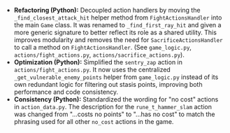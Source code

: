 - **Refactoring (Python):** Decoupled action handlers by moving the `_find_closest_attack_hit` helper method from `FightActionsHandler` into the main `Game` class. It was renamed to `_find_first_ray_hit` and given a more generic signature to better reflect its role as a shared utility. This improves modularity and removes the need for `SacrificeActionsHandler` to call a method on `FightActionsHandler`. (See `game_logic.py`, `actions/fight_actions.py`, `actions/sacrifice_actions.py`).
- **Optimization (Python):** Simplified the `sentry_zap` action in `actions/fight_actions.py`. It now uses the centralized `_get_vulnerable_enemy_points` helper from `game_logic.py` instead of its own redundant logic for filtering out stasis points, improving both performance and code consistency.
- **Consistency (Python):** Standardized the wording for "no cost" actions in `action_data.py`. The description for the `rune_t_hammer_slam` action was changed from "...costs no points" to "...has no cost" to match the phrasing used for all other `no_cost` actions in the game.